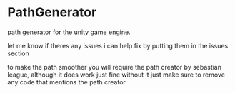 # PathGenerator
path generator for the unity game engine.

let me know if theres any issues i can help fix by putting them in the issues section

to make the path smoother you will require the path creator by sebastian league, although it does work just fine without it
just make sure to remove any code that mentions the path creator
